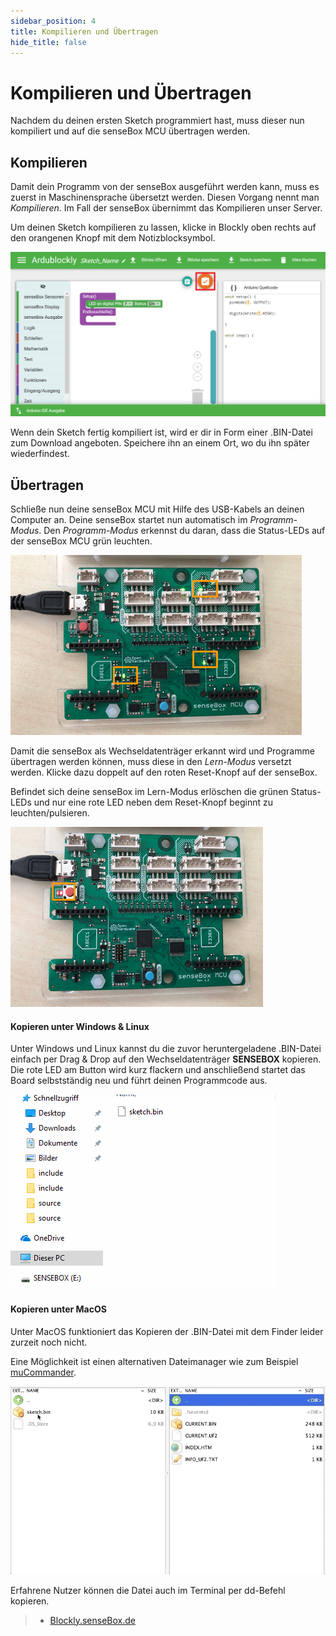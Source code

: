 ```yaml
---
sidebar_position: 4
title: Kompilieren und Übertragen
hide_title: false
---
```


# Kompilieren und Übertragen

Nachdem du deinen ersten Sketch programmiert hast, muss dieser nun kompiliert und auf die senseBox MCU übertragen werden.

## Kompilieren
Damit dein Programm von der senseBox ausgeführt werden kann, muss es zuerst in Maschinensprache übersetzt werden. Diesen Vorgang nennt man *Kompilieren*. Im Fall der senseBox übernimmt das Kompilieren unser Server.

Um deinen Sketch kompilieren zu lassen, klicke in Blockly oben rechts auf den orangenen Knopf mit dem Notizblocksymbol.

![](../../static/img/blockly-bilder/kompilieren/kompilieren.png)

Wenn dein Sketch fertig kompiliert ist, wird er dir in Form einer .BIN-Datei zum Download angeboten. Speichere ihn an einem Ort, wo du ihn später wiederfindest.

## Übertragen

Schließe nun deine senseBox MCU mit Hilfe des USB-Kabels an deinen Computer an. Deine senseBox startet nun automatisch im *Programm-Modus*. Den *Programm-Modus* erkennst du daran, dass die Status-LEDs auf der senseBox MCU grün leuchten.

![](../../static/img/blockly-bilder/kompilieren/Programm.png)

Damit die senseBox als Wechseldatenträger erkannt wird und Programme übertragen werden können, muss diese in den *Lern-Modus* versetzt werden. Klicke dazu doppelt auf den roten Reset-Knopf auf der senseBox.

Befindet sich deine senseBox im Lern-Modus erlöschen die grünen Status-LEDs und nur eine rote LED neben dem Reset-Knopf beginnt zu leuchten/pulsieren.

![](../../static/img/blockly-bilder/kompilieren/Lern.png)

#### Kopieren unter Windows & Linux

Unter Windows und Linux kannst du die zuvor heruntergeladene .BIN-Datei einfach per Drag & Drop auf den Wechseldatenträger <b>SENSEBOX</b> kopieren. Die rote LED am Button wird kurz flackern und anschließend startet das Board selbstständig neu und führt deinen Programmcode aus.

![](../../static/img/blockly-bilder/kompilieren/copy_to_mcu.gif)

#### Kopieren unter MacOS

Unter MacOS funktioniert das Kopieren der .BIN-Datei mit dem Finder leider zurzeit noch nicht.

Eine Möglichkeit ist einen alternativen Dateimanager wie zum Beispiel [muCommander](http://www.mucommander.com/).

![](../../static/img/blockly-bilder/kompilieren/copy-to-mcu-mac.gif)

Erfahrene Nutzer können die Datei auch im Terminal per dd-Befehl kopieren.

> - [Blockly.senseBox.de](https://blockly.sensebox.de/)
